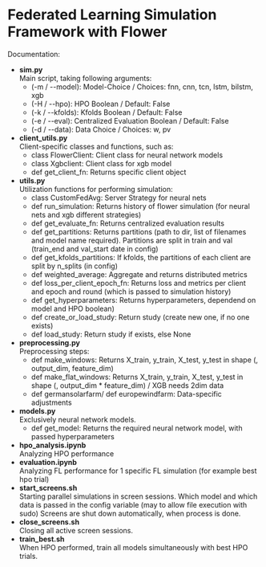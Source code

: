 # Federated Learning Simulation Framework with Flower

Documentation: <br>

- <b>sim.py</b> <br>
  Main script, taking following arguments:
  - (-m / --model): Model-Choice / Choices: fnn, cnn, tcn, lstm, bilstm, xgb
  - (-H / --hpo): HPO Boolean / Default: False
  - (-k / --kfolds): Kfolds Boolean / Default: False
  - (-e / --eval): Centralized Evaluation Boolean / Default: False
  - (-d / --data): Data Choice / Choices: w, pv
- <b>client_utils.py</b> <br>
  Client-specific classes and functions, such as:
  - class FlowerClient: Client class for neural network models
  - class Xgbclient: Client class for xgb model
  - def get_client_fn: Returns specific client object
- <b>utils.py</b> <br>
  Utilization functions for performing simulation:
  - class CustomFedAvg: Server Strategy for neural nets
  - def run_simulation: Returns history of flower simulation (for neural nets and xgb different strategies)
  - def get_evaluate_fn: Returns centralized evaluation results
  - def get_partitions: Returns partitions (path to dir, list of filenames and model name required). Partitions are split in train and val (train_end and val_start date in config)
  - def get_kfolds_partitions: If kfolds, the partitions of each client are split by n_splits (in config)
  - def weighted_average: Aggregate and returns distributed metrics
  - def loss_per_client_epoch_fn: Returns loss and metrics per client and epoch and round (which is passed to simulation history)
  - def get_hyperparameters: Returns hyperparameters, dependend on model and HPO boolean)
  - def create_or_load_study: Return study (create new one, if no one exists)
  - def load_study: Return study if exists, else None
- <b>preprocessing.py</b> <br>
  Preprocessing steps:
  - def make_windows: Returns X_train, y_train, X_test, y_test in shape (, output_dim, feature_dim)
  - def make_flat_windows: Returns X_train, y_train, X_test, y_test in shape (, output_dim * feature_dim) / XGB needs 2dim data
  - def germansolarfarm/ def europewindfarm: Data-specific adjustments
- <b>models.py</b> <br>
  Exclusively neural network models.
  - def get_model: Returns the required neural network model, with passed hyperparameters
- <b>hpo_analysis.ipynb</b> <br>
  Analyzing HPO performance
- <b>evaluation.ipynb</b> <br>
  Analyzing FL performance for 1 specific FL simulation (for example best hpo trial)
- <b>start_screens.sh</b> <br>
  Starting parallel simulations in screen sessions. Which model and which data is passed in the config variable (may to allow file execution with sudo)
  Screens are shut down automatically, when process is done.
- <b>close_screens.sh</b> <br>
  Closing all active screen sessions.
- <b>train_best.sh</b> <br>
  When HPO performed, train all models simultaneously with best HPO trials.
